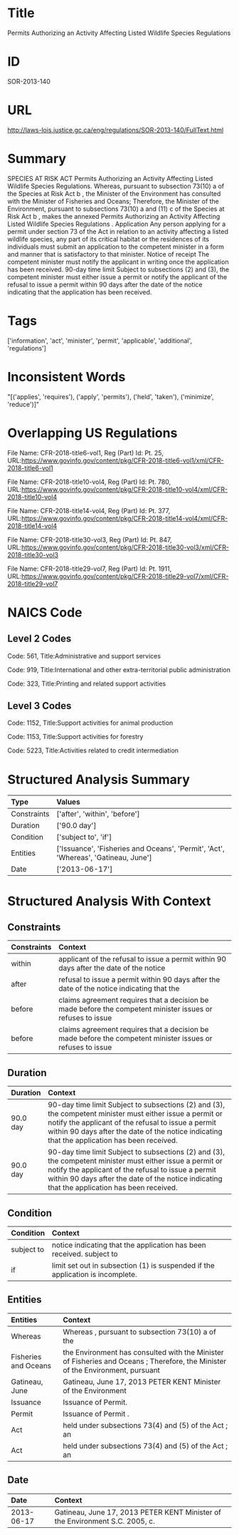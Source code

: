 # Title
Permits Authorizing an Activity Affecting Listed Wildlife Species Regulations


# ID
SOR-2013-140

# URL
http://laws-lois.justice.gc.ca/eng/regulations/SOR-2013-140/FullText.html


# Summary
SPECIES AT RISK ACT Permits Authorizing an Activity Affecting Listed Wildlife Species Regulations.
Whereas, pursuant to subsection 73(10) a  of the  Species at Risk Act b , the Minister of the Environment has consulted with the Minister of Fisheries and Oceans; Therefore, the Minister of the Environment, pursuant to subsections 73(10) a  and (11) c  of the  Species at Risk Act b , makes the annexed  Permits Authorizing an Activity Affecting Listed Wildlife Species Regulations .
Application Any person applying for a permit under section 73 of the Act in relation to an activity affecting a listed wildlife species, any part of its critical habitat or the residences of its individuals must submit an application to the competent minister in a form and manner that is satisfactory to that minister.
Notice of receipt The competent minister must notify the applicant in writing once the application has been received.
90-day time limit Subject to subsections (2) and (3), the competent minister must either issue a permit or notify the applicant of the refusal to issue a permit within 90 days after the date of the notice indicating that the application has been received.


# Tags
['information', 'act', 'minister', 'permit', 'applicable', 'additional', 'regulations']


# Inconsistent Words
"[('applies', 'requires'), ('apply', 'permits'), ('held', 'taken'), ('minimize', 'reduce')]"


# Overlapping US Regulations
File Name: CFR-2018-title6-vol1, Reg (Part) Id: Pt. 25, URL:https://www.govinfo.gov/content/pkg/CFR-2018-title6-vol1/xml/CFR-2018-title6-vol1

File Name: CFR-2018-title10-vol4, Reg (Part) Id: Pt. 780, URL:https://www.govinfo.gov/content/pkg/CFR-2018-title10-vol4/xml/CFR-2018-title10-vol4

File Name: CFR-2018-title14-vol4, Reg (Part) Id: Pt. 377, URL:https://www.govinfo.gov/content/pkg/CFR-2018-title14-vol4/xml/CFR-2018-title14-vol4

File Name: CFR-2018-title30-vol3, Reg (Part) Id: Pt. 847, URL:https://www.govinfo.gov/content/pkg/CFR-2018-title30-vol3/xml/CFR-2018-title30-vol3

File Name: CFR-2018-title29-vol7, Reg (Part) Id: Pt. 1911, URL:https://www.govinfo.gov/content/pkg/CFR-2018-title29-vol7/xml/CFR-2018-title29-vol7




# NAICS Code
## Level 2 Codes
Code: 561, Title:Administrative and support services

Code: 919, Title:International and other extra-territorial public administration

Code: 323, Title:Printing and related support activities




## Level 3 Codes
Code: 1152, Title:Support activities for animal production

Code: 1153, Title:Support activities for forestry

Code: 5223, Title:Activities related to credit intermediation







# Structured Analysis Summary
| Type        | Values                                                                             |
|:------------|:-----------------------------------------------------------------------------------|
| Constraints | ['after', 'within', 'before']                                                      |
| Duration    | ['90.0 day']                                                                       |
| Condition   | ['subject to', 'if']                                                               |
| Entities    | ['Issuance', 'Fisheries and Oceans', 'Permit', 'Act', 'Whereas', 'Gatineau, June'] |
| Date        | ['2013-06-17']                                                                     |


# Structured Analysis With Context
 


## Constraints
| Constraints   | Context                                                                                                    |
|:--------------|:-----------------------------------------------------------------------------------------------------------|
| within        | applicant of the refusal to issue a permit within 90 days after the date of the notice                     |
| after         | refusal to issue a permit within 90 days after the date of the notice indicating that the                  |
| before        | claims agreement requires that a decision be made before the competent minister issues or refuses to issue |
| before        | claims agreement requires that a decision be made before the competent minister issues or refuses to issue |


## Duration
| Duration   | Context                                                                                                                                                                                                                                                         |
|:-----------|:----------------------------------------------------------------------------------------------------------------------------------------------------------------------------------------------------------------------------------------------------------------|
| 90.0 day   | 90-day time limit Subject to subsections (2) and (3), the competent minister must either issue a permit or notify the applicant of the refusal to issue a permit within 90 days after the date of the notice indicating that the application has been received. |
| 90.0 day   | 90-day time limit Subject to subsections (2) and (3), the competent minister must either issue a permit or notify the applicant of the refusal to issue a permit within 90 days after the date of the notice indicating that the application has been received. |


## Condition
| Condition   | Context                                                                         |
|:------------|:--------------------------------------------------------------------------------|
| subject to  | notice indicating that the application has been received. subject to            |
| if          | limit set out in subsection (1) is suspended if  the application is incomplete. |


## Entities
| Entities             | Context                                                                                                                        |
|:---------------------|:-------------------------------------------------------------------------------------------------------------------------------|
| Whereas              | Whereas , pursuant to subsection 73(10) a of the                                                                               |
| Fisheries and Oceans | the Environment has consulted with the Minister of Fisheries and Oceans ; Therefore, the Minister of the Environment, pursuant |
| Gatineau, June       | Gatineau, June 17, 2013 PETER KENT Minister of the Environment                                                                 |
| Issuance             | Issuance  of Permit.                                                                                                           |
| Permit               | Issuance of  Permit .                                                                                                          |
| Act                  | held under subsections 73(4) and (5) of the Act ; an                                                                           |
| Act                  | held under subsections 73(4) and (5) of the Act ; an                                                                           |


## Date
| Date       | Context                                                                      |
|:-----------|:-----------------------------------------------------------------------------|
| 2013-06-17 | Gatineau, June 17, 2013 PETER KENT Minister of the Environment S.C. 2005, c. |


